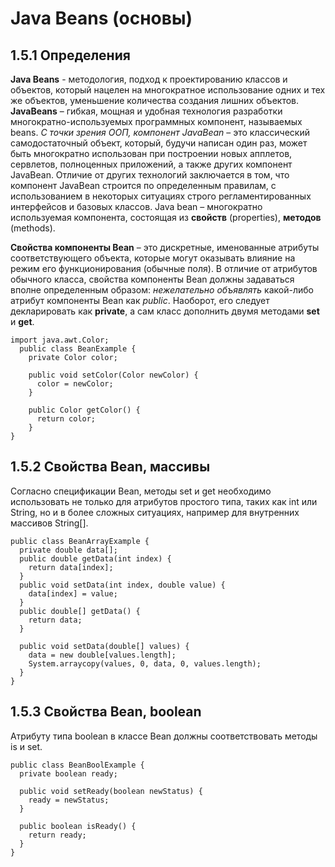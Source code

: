 # Java Beans (основы)

## 1.5.1 Определения

**Java Beans** - методология, подход к проектированию классов и объектов, который нацелен на многократное использование одних и тех же объектов, уменьшение количества создания лишних объектов.
**JavaBeans** – гибкая, мощная и удобная технология разработки многократно-используемых программных компонент, называемых beans.
_C точки зрения ООП, компонент JavaBean_ – это классический самодостаточный объект, который, будучи написан один раз, может быть многократно использован при построении новых апплетов, сервлетов, полноценных приложений, а также других компонент JavaBean.
Отличие от других технологий заключается в том, что компонент JavaBean строится по определенным правилам, с использованием в некоторых ситуациях строго регламентированных интерфейсов и базовых классов.
Java bean – многократно используемая компонента, состоящая из **свойств** (properties), **методов** (methods).

**Свойства компоненты Bean** – это дискретные, именованные атрибуты соответствующего объекта, которые могут оказывать влияние на режим его функционирования (обычные поля).
В отличие от атрибутов обычного класса, свойства компоненты Bean должны задаваться вполне определенным образом: _нежелательно объявлять_ какой-либо атрибут компоненты Bean как _public_. Наоборот, его следует декларировать как **private**, а сам класс дополнить двумя методами **set** и **get**.

    import java.awt.Color;
      public class BeanExample {
        private Color color;
        
        public void setColor(Color newColor) {
          color = newColor;
        }
        
        public Color getColor() {
          return color;
        }
    }

## 1.5.2 Свойства Bean, массивы

Согласно спецификации Bean, методы set и get необходимо использовать не только для атрибутов простого типа, таких как int или String, но и в более сложных ситуациях, например для внутренних массивов String[].

    public class BeanArrayExample {
      private double data[];
      public double getData(int index) {
        return data[index];
      }
      public void setData(int index, double value) {
        data[index] = value;
      }
      public double[] getData() {
        return data;
      }
      
      public void setData(double[] values) {
        data = new double[values.length];
        System.arraycopy(values, 0, data, 0, values.length);
      }
    }

## 1.5.3 Свойства Bean, boolean

Атрибуту типа boolean в классе Bean должны соответствовать методы is и set.

    public class BeanBoolExample {
      private boolean ready;
      
      public void setReady(boolean newStatus) {
        ready = newStatus;
      }
      
      public boolean isReady() {
        return ready;
      }
    }

